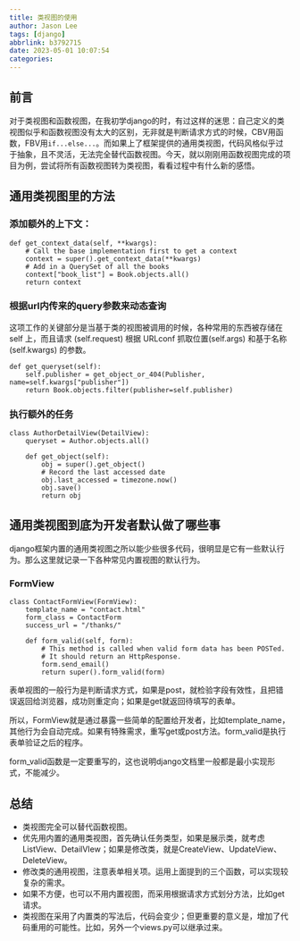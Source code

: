 ```yaml
---
title: 类视图的使用
author: Jason Lee
tags: [django]
abbrlink: b3792715
date: 2023-05-01 10:07:54
categories:
---
```


## 前言

对于类视图和函数视图，在我初学django的时，有过这样的迷思：自己定义的类视图似乎和函数视图没有太大的区别，无非就是判断请求方式的时候，CBV用函数，FBV用`if...else...`。而如果上了框架提供的通用类视图，代码风格似乎过于抽象，且不灵活，无法完全替代函数视图。今天，就以刚刚用函数视图完成的项目为例，尝试将所有函数视图转为类视图，看看过程中有什么新的感悟。


## 通用类视图里的方法

### 添加额外的上下文：

```
def get_context_data(self, **kwargs):
    # Call the base implementation first to get a context
    context = super().get_context_data(**kwargs)
    # Add in a QuerySet of all the books
    context["book_list"] = Book.objects.all()
    return context
```

### 根据url内传来的query参数来动态查询

这项工作的关键部分是当基于类的视图被调用的时候，各种常用的东西被存储在 self 上，而且请求 (self.request) 根据 URLconf 抓取位置(self.args) 和基于名称 (self.kwargs) 的参数。

```
def get_queryset(self):
    self.publisher = get_object_or_404(Publisher, name=self.kwargs["publisher"])
    return Book.objects.filter(publisher=self.publisher)
```

### 执行额外的任务

```
class AuthorDetailView(DetailView):
    queryset = Author.objects.all()

    def get_object(self):
        obj = super().get_object()
        # Record the last accessed date
        obj.last_accessed = timezone.now()
        obj.save()
        return obj
```

## 通用类视图到底为开发者默认做了哪些事

django框架内置的通用类视图之所以能少些很多代码，很明显是它有一些默认行为。那么这里就记录一下各种常见内置视图的默认行为。

### FormView

```
class ContactFormView(FormView):
    template_name = "contact.html"
    form_class = ContactForm
    success_url = "/thanks/"

    def form_valid(self, form):
        # This method is called when valid form data has been POSTed.
        # It should return an HttpResponse.
        form.send_email()
        return super().form_valid(form)
```

表单视图的一般行为是判断请求方式，如果是post，就检验字段有效性，且把错误返回给浏览器，成功则重定向；如果是get就返回待填写的表单。

所以，FormView就是通过暴露一些简单的配置给开发者，比如template_name，其他行为会自动完成。如果有特殊需求，重写get或post方法。form_valid是执行表单验证之后的程序。

form_valid函数是一定要重写的，这也说明django文档里一般都是最小实现形式，不能减少。

## 总结

- 类视图完全可以替代函数视图。
- 优先用内置的通用类视图，首先确认任务类型，如果是展示类，就考虑ListView、DetailVIew；如果是修改类，就是CreateView、UpdateView、DeleteView。
- 修改类的通用视图，注意表单相关项。运用上面提到的三个函数，可以实现较复杂的需求。
- 如果不方便，也可以不用内置视图，而采用根据请求方式划分方法，比如get请求。
- 类视图在采用了内置类的写法后，代码会变少；但更重要的意义是，增加了代码重用的可能性。比如，另外一个views.py可以继承过来。